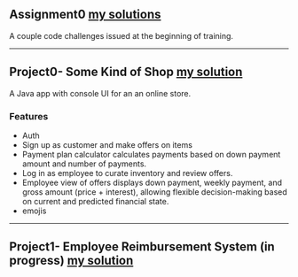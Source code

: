 ## Assignment0 [my solutions](https://github.com/210419-USF-BSN-Java/tom-dixon/blob/main/Assignment01/Assignment1.java)

A couple code challenges issued at the beginning of training.
<hr>

## Project0- Some Kind of Shop [my solution](https://github.com/210419-USF-BSN-Java/tom-dixon/tree/main/project0/shop)

A Java app with console UI for an an online store.
### Features
- Auth
- Sign up as customer and make offers on items  
- Payment plan calculator calculates payments based on down payment amount and number of payments.
- Log in as employee to curate inventory and review offers.
- Employee view of offers displays down payment, weekly payment, and  gross amount (price + interest), allowing flexible decision-making based on current and predicted financial state.
- emojis
<hr>

## Project1- Employee Reimbursement System (in progress) [my solution](https://www.youtube.com/watch?v=YddwkMJG1Jo)


